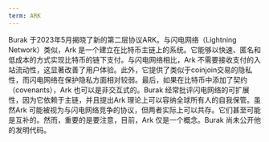 ```yaml
---
term: ARK
---
```


Burak 于2023年5月揭晓了新的第二层协议ARK。与闪电网络（Lightning Network）类似，Ark 是一个建立在比特币主链上的系统。它能够以快速、匿名和低成本的方式实现比特币的链下支付。与闪电网络相比，Ark 不需要接收支付的入站流动性，这显著改善了用户体验。此外，它提供了类似于coinjoin交易的隐私性，而闪电网络在保护隐私方面相对较弱。最后，如果在比特币中添加了契约（covenants），Ark 也可以是非交互式的。Burak 经常批评闪电网络的可扩展性，因为它依赖于主链，并且提出Ark 理论上可以容纳全球所有人的自我保管。虽然Ark 可能被视为与闪电网络竞争的协议，但两者实际上可以共存。它们甚至可能是互补的。然而，重要的是要注意，目前，Ark 仅是一个概念。Burak 尚未公开他的发明代码。